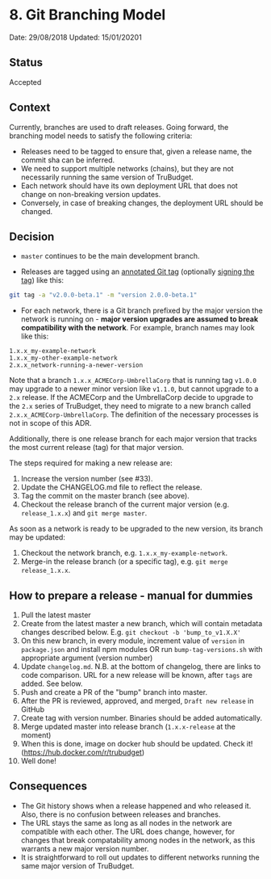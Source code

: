 # 8. Git Branching Model

Date: 29/08/2018
Updated: 15/01/20201

## Status

Accepted

## Context

Currently, branches are used to draft releases. Going forward, the branching model needs to satisfy the following criteria:

- Releases need to be tagged to ensure that, given a release name, the commit sha can be inferred.
- We need to support multiple networks (chains), but they are not necessarily running the same version of TruBudget.
- Each network should have its own deployment URL that does not change on non-breaking version updates.
- Conversely, in case of breaking changes, the deployment URL should be changed.

## Decision

- `master` continues to be the main development branch.

- Releases are tagged using an [annotated Git tag](https://git-scm.com/book/en/v2/Git-Basics-Tagging) (optionally [signing the tag](https://git-scm.com/book/en/v2/Git-Tools-Signing-Your-Work)) like this:

```bash
git tag -a "v2.0.0-beta.1" -m "version 2.0.0-beta.1"
```

- For each network, there is a Git branch prefixed by the major version the network is running on - **major version upgrades are assumed to break compatibility with the network**. For example, branch names may look like this:

```plain
1.x.x_my-example-network
1.x.x_my-other-example-network
2.x.x_network-running-a-newer-version
```

Note that a branch `1.x.x_ACMECorp-UmbrellaCorp` that is running tag `v1.0.0` may upgrade to a newer minor version like `v1.1.0`, but cannot upgrade to a `2.x` release. If the ACMECorp and the UmbrellaCorp decide to upgrade to the `2.x` series of TruBudget, they need to migrate to a new branch called `2.x.x_ACMECorp-UmbrellaCorp`. The definition of the necessary processes is not in scope of this ADR.

Additionally, there is one release branch for each major version that tracks the most current release (tag) for that major version.

The steps required for making a new release are:

1. Increase the version number (see #33).
1. Update the CHANGELOG.md file to reflect the release.
1. Tag the commit on the master branch (see above).
1. Checkout the release branch of the current major version (e.g. `release_1.x.x`) and `git merge master`.

As soon as a network is ready to be upgraded to the new version, its branch may be updated:

1. Checkout the network branch, e.g. `1.x.x_my-example-network`.
2. Merge-in the release branch (or a specific tag), e.g. `git merge release_1.x.x`.

## How to prepare a release - manual for dummies

1. Pull the latest master
2. Create from the latest master a new branch, which will contain metadata changes described below. E.g. `git checkout -b 'bump_to_v1.X.X'`
3. On this new branch, in every module, increment value of `version` in `package.json` and install npm modules
   OR
   run `bump-tag-versions.sh` with appropriate argument (version number)
4. Update `changelog.md`. N.B. at the bottom of changelog, there are links to code comparison. URL for a new release will be known, after `tags` are added. See below.
5. Push and create a PR of the "bump" branch into master.
6. After the PR is reviewed, approved, and merged, `Draft new release` in GitHub
7. Create tag with version number. Binaries should be added automatically.
8. Merge updated master into release branch (`1.x.x-release` at the moment)
9. When this is done, image on docker hub should be updated. Check it! (https://hub.docker.com/r/trubudget)
10. Well done!
## Consequences

- The Git history shows when a release happened and who released it. Also, there is no
  confusion between releases and branches.
- The URL stays the same as long as all nodes in the network are compatible with each other. The URL does change, however, for changes that break compatability among nodes in the network, as this warrants a new major version number.
- It is straightforward to roll out updates to different networks running the same major version of TruBudget.
